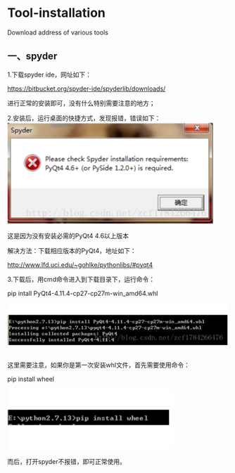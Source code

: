 # Tool-installation

Download address of various tools

## 一、spyder

1.下载spyder ide，网址如下：

https://bitbucket.org/spyder-ide/spyderlib/downloads/

进行正常的安装即可，没有什么特别需要注意的地方；

2.安装后，运行桌面的快捷方式，发现报错，错误如下：
![error](https://github.com/H-YMing/Tool-installation/blob/master/image/1.png)

这是因为没有安装必需的PyQt4 4.6以上版本

解决方法：下载相应版本的PyQt4，地址如下：

http://www.lfd.uci.edu/~gohlke/pythonlibs/#pyqt4

3.下载后，用cmd命令进入到下载目录下，运行命令：

pip intall PyQt4-4.11.4-cp27-cp27m-win_amd64.whl

![cmd](https://github.com/H-YMing/Tool-installation/blob/master/image/2.png)

这里需要注意，如果你是第一次安装whl文件，首先需要使用命令：

pip install wheel

![cmd](https://github.com/H-YMing/Tool-installation/blob/master/image/3.png)

而后，打开spyder不报错，即可正常使用。
